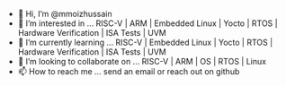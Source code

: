 - 👋 Hi, I’m @mmoizhussain
- 👀 I’m interested in ... RISC-V | ARM | Embedded Linux | Yocto | RTOS | Hardware Verification | ISA Tests | UVM
- 🌱 I’m currently learning ... RISC-V | Embedded Linux | Yocto | RTOS | Hardware Verification | ISA Tests | UVM
- 💞️ I’m looking to collaborate on ... RISC-V | ARM | OS | RTOS | Linux
- 📫 How to reach me ... send an email or reach out on github

<!---
mmoizhussain/mmoizhussain is a ✨ special ✨ repository because its `README.md` (this file) appears on your GitHub profile.
You can click the Preview link to take a look at your changes.
--->
